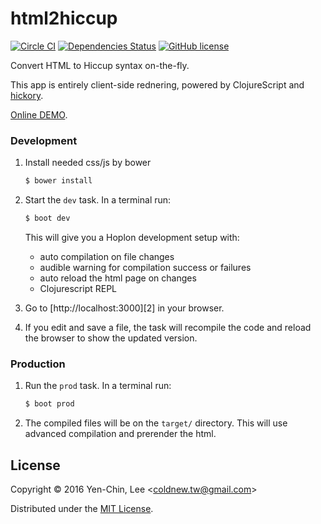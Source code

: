 # html2hiccup
[![Circle CI](https://circleci.com/gh/coldnew/html2hiccup/tree/master.svg?style=svg)](https://circleci.com/gh/coldnew/html2hiccup/tree/master)
[![Dependencies Status](https://jarkeeper.com/coldnew/html2hiccup/status.svg)](https://jarkeeper.com/coldnew/html2hiccup)
[![GitHub license](https://img.shields.io/badge/license-MIT-blue.svg)](https://raw.githubusercontent.com/coldnew/pangu.clj/master/LICENSE)

Convert HTML to Hiccup syntax on-the-fly.

This app is entirely client-side rednering, powered by ClojureScript and [hickory](https://github.com/davidsantiago/hickory).

[Online DEMO](https://coldnew.github.io/html2hiccup/).

### Development

1. Install needed css/js by bower
   ```bash
   $ bower install
   ```

2. Start the `dev` task. In a terminal run:
    ```bash
    $ boot dev
    ```
    This will give you a  Hoplon development setup with:
    - auto compilation on file changes
    - audible warning for compilation success or failures
    - auto reload the html page on changes
    - Clojurescript REPL

3. Go to [http://localhost:3000][2] in your browser.

4. If you edit and save a file, the task will recompile the code and reload the
   browser to show the updated version.

### Production

1. Run the `prod` task. In a terminal run:
    ```bash
    $ boot prod
    ```

2. The compiled files will be on the `target/` directory. This will use
   advanced compilation and prerender the html.

## License

Copyright © 2016 Yen-Chin, Lee <<coldnew.tw@gmail.com>>

Distributed under the [MIT License](http://opensource.org/licenses/MIT).
